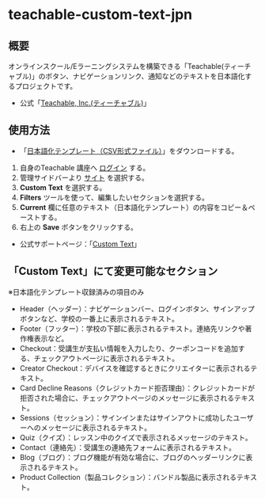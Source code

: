 # teachable-custom-text-jpn

## 概要
オンラインスクール/Eラーニングシステムを構築できる「Teachable(ティーチャブル)」のボタン、ナビゲーションリンク、通知などのテキストを日本語化するプロジェクトです。

* 公式「[Teachable, Inc.(ティーチャブル)](https://teachable.com/)」

## 使用方法
* 「[日本語化テンプレート（CSV形式ファイル）](https://raw.githubusercontent.com/vavenger/teachable-custom-text-jpn/main/teachable_custom-text_jpn.csv)」をダウンロードする。

1. 自身のTeachable 講座へ [ログイン](https://support.teachable.com/hc/en-us/articles/219852747-Logging-Into-Your-Teachable-School) する。
2. 管理サイドバーより [サイト](https://support.teachable.com/hc/en-us/articles/223117527-Site) を選択する。
3. **Custom Text** を選択する。
4. **Filters** ツールを使って、編集したいセクションを選択する。
5. **Current** 欄に任意のテキスト（日本語化テンプレート）の内容をコピー＆ペーストする。
6. 右上の **Save** ボタンをクリックする。

* 公式サポートページ：「[Custom Text](https://support.teachable.com/hc/en-us/articles/222960527-Custom-Text)」

## 「Custom Text」にて変更可能なセクション
※日本語化テンプレート収録済みの項目のみ

* Header（ヘッダー）：ナビゲーションバー、ログインボタン、サインアップボタンなど、学校の一番上に表示されるテキスト。
* Footer（フッター）：学校の下部に表示されるテキスト。連絡先リンクや著作権表示など。
* Checkout：受講生が支払い情報を入力したり、クーポンコードを追加する、チェックアウトページに表示されるテキスト。
* Creator Checkout：デバイスを確認するときにクリエイターに表示されるテキスト。
* Card Decline Reasons（クレジットカード拒否理由）：クレジットカードが拒否された場合に、チェックアウトページのメッセージに表示されるテキスト。
* Sessions（セッション）：サインインまたはサインアウトに成功したユーザーへのメッセージに表示されるテキスト。
* Quiz（クイズ）：レッスン中のクイズで表示されるメッセージのテキスト。
* Contact（連絡先）：受講生の連絡先フォームに表示されるテキスト。
* Blog（ブログ）：ブログ機能が有効な場合に、ブログのヘッダーリンクに表示されるテキスト。
* Product Collection（製品コレクション）：バンドル製品に表示されるテキスト。
